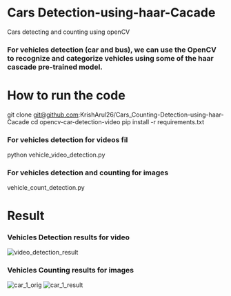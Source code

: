 # Cars Detection-using-haar-Cacade
Cars detecting and counting using openCV
### For vehicles detection (car and bus), we can use the OpenCV to recognize and categorize vehicles using some of the haar cascade pre-trained model. 

# How to run the code

git clone git@github.com:KrishArul26/Cars_Counting-Detection-using-haar-Cacade
cd opencv-car-detection-video
pip install -r requirements.txt
  ### For vehicles detection for videos fil
  python vehicle_video_detection.py
  ### For vehicles detection and counting for images 
  vehicle_count_detection.py

# Result

### Vehicles Detection results for video
![video_detection_result](https://user-images.githubusercontent.com/74568334/120521154-e8bb3c80-c3d4-11eb-85b5-d85a656aacf3.gif)


### Vehicles Counting results for images
![car_1_orig](https://user-images.githubusercontent.com/74568334/120520606-48651800-c3d4-11eb-89f1-a9be2240217f.png)
![car_1_result](https://user-images.githubusercontent.com/74568334/120520617-4b600880-c3d4-11eb-9219-79117222c581.png)
